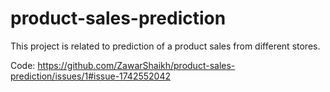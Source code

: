 # product-sales-prediction
This project is related to prediction of a product sales from different stores.

Code:
https://github.com/ZawarShaikh/product-sales-prediction/issues/1#issue-1742552042
